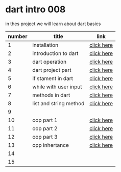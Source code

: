 # dart intro 008
 in thes project we will learn about dart basics
 
|  number |  title | link  |  
|---|---|---|
| 1 |  installation |[click here](./classes/class1.md)   |
| 2  | introduction to dart  |[click here](./classes/dart_intro.md)  |   
| 3 | dart operation  |  [click here](./classes/dartoperation.md) |   
| 4  | dart project part  |   [click here](./classes/dartproject.md) |   
| 5  | if stament in dart  | [click here](./classes/ifstatment.md)  | 
| 6  | while with user input  |  [click here](./classes/whilewithuser.md) | 
| 7  | methods in dart  | [click here](./classes/dart_methods.md)  | 
| 8  | list and string method  |  [click here](./classes/listandatringmethod.md)   | 
| 9 |   |   | 
| 10 |oop part 1|   [click here](./classes/oop1.md) | 
| 11 | oop part 2 |  [click here](./classes/oop2.md) | 
| 12 | oop part 3  |  [click here](./classes/oop3.md) | 
| 13 | opp inhertance  | [click here](./classes/oppinhertance.md)  | 
| 14 |   |   | 
| 15 |   |   | 
